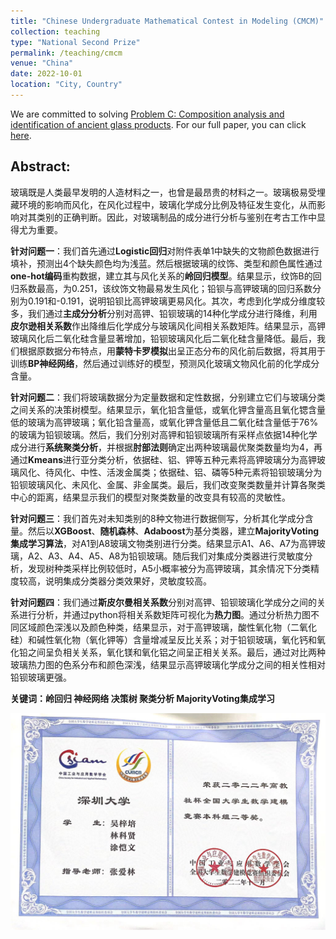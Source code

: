 ```yaml
---
title: "Chinese Undergraduate Mathematical Contest in Modeling (CMCM)"
collection: teaching
type: "National Second Prize"
permalink: /teaching/cmcm
venue: "China"
date: 2022-10-01
location: "City, Country"
---
```


We are committed to solving [Problem C: Composition analysis and identification of ancient glass products](/problem_c.pdf). For our full paper, you can click [here](/cmcm_fullpaper.pdf).

## Abstract:

玻璃既是人类最早发明的人造材料之一，也曾是最昂贵的材料之一。玻璃极易受埋藏环境的影响而风化，在风化过程中，玻璃化学成分比例及特征发生变化，从而影响对其类别的正确判断。因此，对玻璃制品的成分进行分析与鉴别在考古工作中显得尤为重要。

**针对问题一**：我们首先通过**Logistic回归**对附件表单1中缺失的文物颜色数据进行填补，预测出4个缺失颜色均为浅蓝。然后根据玻璃的纹饰、类型和颜色属性通过**one-hot编码**重构数据，建立其与风化关系的**岭回归模型**。结果显示，纹饰B的回归系数最高，为0.251，该纹饰文物最易发生风化；铅钡与高钾玻璃的回归系数分别为0.191和-0.191，说明铅钡比高钾玻璃更易风化。其次，考虑到化学成分维度较多，我们通过**主成分分析**分别对高钾、铅钡玻璃的14种化学成分进行降维，利用**皮尔逊相关系数**作出降维后化学成分与玻璃风化间相关系数矩阵。结果显示，高钾玻璃风化后二氧化硅含量显著增加，铅钡玻璃风化后二氧化硅含量降低。最后，我们根据原数据分布特点，用**蒙特卡罗模拟**出呈正态分布的风化前后数据，将其用于训练**BP神经网络**，然后通过训练好的模型，预测风化玻璃文物风化前的化学成分含量。

**针对问题二**：我们将玻璃数据分为定量数据和定性数据，分别建立它们与玻璃分类之间关系的决策树模型。结果显示，氧化铅含量低，或氧化钾含量高且氧化锶含量低的玻璃为高钾玻璃；氧化铅含量高，或氧化钾含量低且二氧化硅含量低于76%的玻璃为铅钡玻璃。然后，我们分别对高钾和铅钡玻璃所有采样点依据14种化学成分进行**系统聚类分析**，并根据**肘部法则**确定出两种玻璃最优聚类数量均为4，再通过**Kmeans**进行亚分类分析，依据硅、铝、钾等五种元素将高钾玻璃分为高钾玻璃风化、待风化、中性、活泼金属类；依据硅、铝、磷等5种元素将铅钡玻璃分为铅钡玻璃风化、未风化、金属、非金属类。最后，我们改变聚类数量并计算各聚类中心的距离，结果显示我们的模型对聚类数量的改变具有较高的灵敏性。

**针对问题三**：我们首先对未知类别的8种文物进行数据侧写，分析其化学成分含量。然后以**XGBoost**、**随机森林**、**Adaboost**为基分类器，建立**MajorityVoting集成学习算法**，对A1到A8玻璃文物类别进行分类。结果显示A1、A6、A7为高钾玻璃，A2、A3、A4、A5、A8为铅钡玻璃。随后我们对集成分类器进行灵敏度分析，发现树种类采样比例较低时，A5小概率被分为高钾玻璃，其余情况下分类精度较高，说明集成分类器分类效果好，灵敏度较高。

**针对问题四**：我们通过**斯皮尔曼相关系数**分别对高钾、铅钡玻璃化学成分之间的关系进行分析，并通过python将相关系数矩阵可视化为**热力图**。通过分析热力图不同区域颜色深浅以及颜色种类，结果显示，对于高钾玻璃，酸性氧化物（二氧化硅）和碱性氧化物（氧化钾等）含量增减呈反比关系；对于铅钡玻璃，氧化钙和氧化铅之间呈负相关关系，氧化镁和氧化铝之间呈正相关关系。最后，通过对比两种玻璃热力图的色系分布和颜色深浅，结果显示高钾玻璃化学成分之间的相关性相对铅钡玻璃更强。

**关键词：岭回归 神经网络 决策树 聚类分析 MajorityVoting集成学习**

![](/cmcm.jpg)
